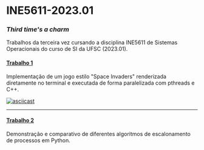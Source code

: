 # INE5611-2023.01
### _Third time's a charm_

Trabalhos da terceira vez cursando a disciplina INE5611 de Sistemas Operacionais do curso de SI da UFSC (2023.01).

#### [Trabalho 1](https://github.com/PedroBinotto/INE5611-2023.01/tree/main/trabalho1) 

Implementação de um jogo estilo "Space Invaders" renderizada diretamente no terminal e executada de forma paralelizada com pthreads e C++.

[![asciicast](https://asciinema.org/a/Z5IzjEahoQluYGkehSaszQEDN.svg)](https://asciinema.org/a/Z5IzjEahoQluYGkehSaszQEDN)

---

#### [Trabalho 2](https://github.com/PedroBinotto/INE5611-2023.01/tree/main/trabalho1)

Demonstração e comparativo de diferentes algoritmos de escalonamento de processos em Python.
